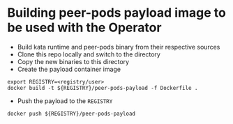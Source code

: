 # Building peer-pods payload image to be used with the Operator

- Build kata runtime and peer-pods binary from their respective sources
- Clone this repo locally and switch to the directory
- Copy the new binaries to this directory
- Create the payload container image
```
export REGISTRY=<registry/user>
docker build -t ${REGISTRY}/peer-pods-payload -f Dockerfile .
```
- Push the payload to the `REGISTRY`
```
docker push ${REGISTRY}/peer-pods-payload
```
